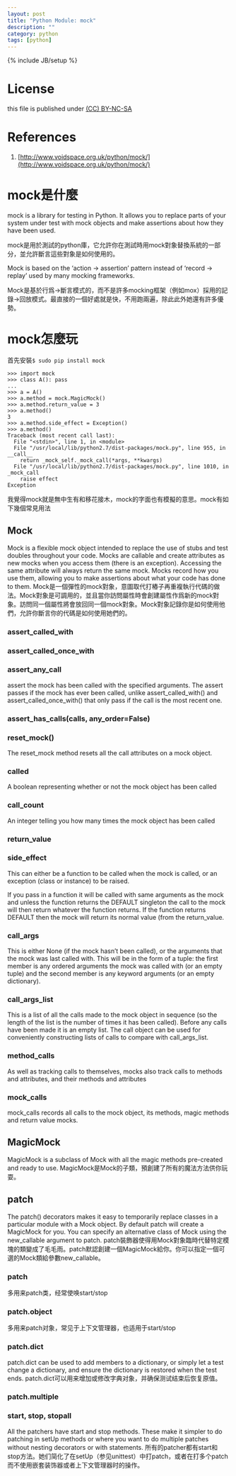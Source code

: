 ```yaml
---
layout: post
title: "Python Module: mock"
description: ""
category: python
tags: [python]
---
```

{% include JB/setup %}
# License
this file is published under [(CC) BY-NC-SA](http://creativecommons.org/licenses/by-nc-sa/3.0/)

# References
1. [http://www.voidspace.org.uk/python/mock/](http://www.voidspace.org.uk/python/mock/)

# mock是什麼
mock is a library for testing in Python. It allows you to replace parts of your system under test with mock objects and make assertions about how they have been used.

mock是用於測試的python庫，它允許你在測試時用mock對象替換系統的一部分，並允許斷言這些對象是如何使用的。

Mock is based on the ‘action -> assertion’ pattern instead of ‘record -> replay’ used by many mocking frameworks.

Mock是基於行爲->斷言模式的，而不是許多mocking框架（例如mox）採用的記錄->回放模式。最直接的一個好處就是快，不用跑兩遍，除此此外她還有許多優勢。

# mock怎麼玩
首先安裝`$ sudo pip install mock`

    >>> import mock
    >>> class A(): pass
    ...
    >>> a = A()
    >>> a.method = mock.MagicMock()
    >>> a.method.return_value = 3
    >>> a.method()
    3
    >>> a.method.side_effect = Exception()
    >>> a.method()
    Traceback (most recent call last):
      File "<stdin>", line 1, in <module>
      File "/usr/local/lib/python2.7/dist-packages/mock.py", line 955, in __call__
        return _mock_self._mock_call(*args, **kwargs)
      File "/usr/local/lib/python2.7/dist-packages/mock.py", line 1010, in _mock_call
        raise effect
    Exception

我覺得mock就是無中生有和移花接木，mock的字面也有模擬的意思。mock有如下幾個常見用法

## Mock
Mock is a flexible mock object intended to replace the use of stubs and test doubles throughout your code. Mocks are callable and create attributes as new mocks when you access them (there is an exception). Accessing the same attribute will always return the same mock. Mocks record how you use them, allowing you to make assertions about what your code has done to them.
Mock是一個彈性的mock對象，意圖取代打樁子再重複執行代碼的做法。Mock對象是可調用的，並且當你訪問屬性時會創建屬性作爲新的mock對象。訪問同一個屬性將會放回同一個mock對象。Mock對象記錄你是如何使用他們，允許你斷言你的代碼是如何使用她們的。

### assert_called_with
### assert_called_once_with
### assert_any_call
assert the mock has been called with the specified arguments. The assert passes if the mock has ever been called, unlike assert_called_with() and assert_called_once_with() that only pass if the call is the most recent one.

### assert_has_calls(calls, any_order=False)
### reset_mock()
The reset_mock method resets all the call attributes on a mock object.

### called
A boolean representing whether or not the mock object has been called

### call_count
An integer telling you how many times the mock object has been called

### return_value
### side_effect
This can either be a function to be called when the mock is called, or an exception (class or instance) to be raised.

If you pass in a function it will be called with same arguments as the mock and unless the function returns the DEFAULT singleton the call to the mock will then return whatever the function returns. If the function returns DEFAULT then the mock will return its normal value (from the return_value.

### call_args
This is either None (if the mock hasn’t been called), or the arguments that the mock was last called with. This will be in the form of a tuple: the first member is any ordered arguments the mock was called with (or an empty tuple) and the second member is any keyword arguments (or an empty dictionary).

### call_args_list
This is a list of all the calls made to the mock object in sequence (so the length of the list is the number of times it has been called). Before any calls have been made it is an empty list. The call object can be used for conveniently constructing lists of calls to compare with call_args_list.

### method_calls
As well as tracking calls to themselves, mocks also track calls to methods and attributes, and their methods and attributes

### mock_calls
mock_calls records all calls to the mock object, its methods, magic methods and return value mocks.

## MagicMock
MagicMock is a subclass of Mock with all the magic methods pre-created and ready to use.
MagicMock是Mock的子類，預創建了所有的魔法方法供你玩耍。

## patch
The patch() decorators makes it easy to temporarily replace classes in a particular module with a Mock object. By default patch will create a MagicMock for you. You can specify an alternative class of Mock using the new_callable argument to patch.
patch裝飾器使得用Mock對象臨時代替特定模塊的類變成了毛毛雨。patch默認創建一個MagicMock給你。你可以指定一個可選的Mock類給參數new_callable。

### patch
多用来patch类，经常使唤start/stop

### patch.object
多用来patch对象，常见于上下文管理器，也适用于start/stop

### patch.dict
patch.dict can be used to add members to a dictionary, or simply let a test change a dictionary, and ensure the dictionary is restored when the test ends.
patch.dict可以用来增加或修改字典对象，并确保测试结束后恢复原值。

### patch.multiple
### start, stop, stopall
All the patchers have start and stop methods. These make it simpler to do patching in setUp methods or where you want to do multiple patches without nesting decorators or with statements.
所有的patcher都有start和stop方法。她们简化了在setUp（参见unittest）中打patch，或者在打多个patch而不使用嵌套装饰器或者上下文管理器时的操作。
